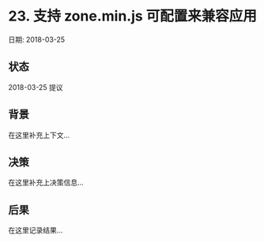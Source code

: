 # 23. 支持 zone.min.js 可配置来兼容应用

日期: 2018-03-25

## 状态

2018-03-25 提议

## 背景

在这里补充上下文...

## 决策

在这里补充上决策信息...

## 后果

在这里记录结果...

